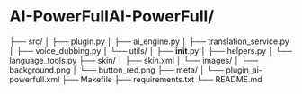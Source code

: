 # AI-PowerFullAI-PowerFull/
├── src/
│   ├── plugin.py
│   ├── ai_engine.py
│   ├── translation_service.py
│   ├── voice_dubbing.py
│   └── utils/
│       ├── __init__.py
│       ├── helpers.py
│       └── language_tools.py
├── skin/
│   ├── skin.xml
│   └── images/
│       ├── background.png
│       └── button_red.png
├── meta/
│   └── plugin_ai-powerfull.xml
├── Makefile
├── requirements.txt
└── README.md
